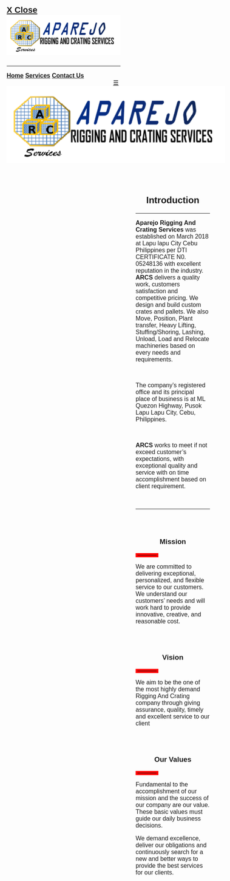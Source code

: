 <!DOCTYPE html>
<html lang="en">
<head>
<title>APAREJO - Rigging and Crating Services</title>
<meta charset="UTF-8">
<meta name="viewport" content="width=device-width, initial-scale=1">
<link rel="stylesheet" href="home1.css">
<link rel="stylesheet" href="https://fonts.googleapis.com/css?family=Poppins">
<style>
body,h1,h2,h3,h4,h5 {font-family: "Poppins", sans-serif}
body {font-size:16px;}
.w3-half img{margin-bottom:-6px;margin-top:16px;opacity:0.8;cursor:pointer}
.w3-half img:hover{opacity:1}
</style>
</head>
<body>

<!-- Sidebar/menu -->
<nav class="w3-sidebar w3-red-light w3-collapse w3-top w3-large w3-padding" style="z-index:3;width:300px;font-weight:bold;" id="mySidebar"><br>
  <a href="javascript:void(0)" onclick="w3_close()" class="w3-button w3-hide-large w3-display-topleft" style="width:100%;font-size:22px">X  Close </a>
  <div class="w3-container">
   <img class="w3-image" src="images/logo.png"  alt="APARAJO RIGGING AND CRATING SERVICES">
  </div>
  <hr style=" margin-top:25px;">
  <div class="w3-bar-block">
    <a href="#" onclick="w3_close()" class="w3-bar-item w3-button w3-pale-yellow">Home</a> 
    <a href="#services" onclick="w3_close()" class="w3-bar-item w3-button w3-hover-pale-yellow">Services</a> 
    <a href="#contact" onclick="w3_close()" class="w3-bar-item w3-button w3-hover-pale-yellow">Contact Us</a> 
  </div>
</nav>

<!-- Top menu on small screens -->
<header class="w3-container w3-top w3-hide-large w3-red-light w3-xlarge w3-padding">
  <a href="javascript:void(0)" class="w3-button w3-blue-light w3-margin-right" onclick="w3_open()">☰</a>
  <img class="mini-image" src="images/logo.png"  alt="APARAJO RIGGING AND CRATING SERVICES">
</header>

<!-- Overlay effect when opening sidebar on small screens -->
<div class="w3-overlay w3-hide-large" onclick="w3_close()" style="cursor:pointer" title="close side menu" id="myOverlay"></div>

<!-- !PAGE CONTENT! -->
<div class="w3-main" style="margin-left:340px;margin-right:40px">

  <!-- Header -->
  <div class="w3-container" style="margin-top:80px" id="showcase">
    <h2 class="w3-jumbo"><b><center>Introduction</center></b></h2></div>
	<hr>
	<p><b class="super-text">Aparejo Rigging And Crating Services</b> was established on March 2018 at Lapu lapu City Cebu Philippines per DTI CERTIFICATE N0. 05248136 with excellent reputation in the industry.
	<b style="font-weight:200%;">ARCS</b> delivers a quality work, customers satisfaction and competitive pricing. 
	We design and build custom crates and pallets. 
	We also Move, Position, Plant transfer, Heavy Lifting, Stuffing/Shoring, Lashing, Unload, Load and Relocate machineries based on every needs and requirements.</p>
	<br>
	<p>The company’s registered office  and its principal place of business is at ML Quezon Highway, Pusok Lapu Lapu City, Cebu, Philippines. 
</p>
<br>
	<p><b style="font-weight:200%;">ARCS</b> works to meet if not exceed customer’s expectations, with exceptional quality and service with on time accomplishment based on client requirement.
</p>
<br>
<hr>  

  <div class="w3-container" id="services" style="margin-top:75px">
    <h3 class="w3-xxxlarge w3-text-red"><b><center>Mission</center></b></h3>
    <hr style="width:50px;border:5px solid red" class="w3-round">
    <p>We are committed to delivering exceptional, personalized, and flexible service to our customers. We understand our customers’ needs and will work hard to provide innovative, creative, and reasonable cost.</p>
  </div>
  
  <div class="w3-container" id="designers" style="margin-top:75px">
    <h3 class="w3-xxxlarge w3-text-red"><b><center>Vision</center></b></h3>
    <hr style="width:50px;border:5px solid red" class="w3-round">
    <p>We aim to be the one of the most highly demand Rigging And Crating company through giving assurance, quality, timely and excellent service to our client
</p>
  </div>

 <div class="w3-container" id="designers" style="margin-top:75px">
    <h3 class="w3-xxxlarge w3-text-red"><b><center>Our Values</center></b></h3>
    <hr style="width:50px;border:5px solid red" class="w3-round">
    <p>Fundamental to the accomplishment of our mission and the success of our company are our value. These basic values must guide our daily business decisions.</p>
 
<p>We demand excellence, deliver our obligations and continuously search for a new and better ways to provide the best services for our clients.
</p>
  </div>
  
  <br>

  
<!-- End page content -->
</div>


<script>
// Script to open and close sidebar
function w3_open() {
  document.getElementById("mySidebar").style.display = "block";
  document.getElementById("myOverlay").style.display = "block";
}
 
function w3_close() {
  document.getElementById("mySidebar").style.display = "none";
  document.getElementById("myOverlay").style.display = "none";
}

// Modal Image Gallery
function onClick(element) {
  document.getElementById("img01").src = element.src;
  document.getElementById("modal01").style.display = "block";
  var captionText = document.getElementById("caption");
  captionText.innerHTML = element.alt;
}
</script>

</body>
</html>
